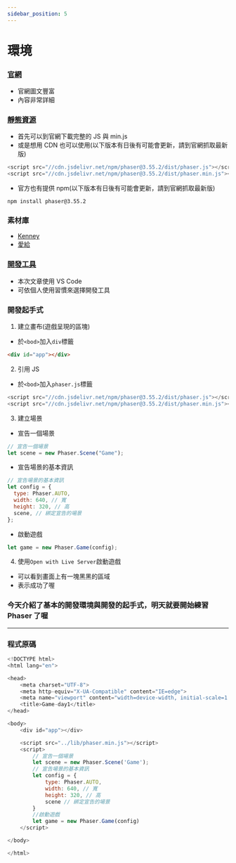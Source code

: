 ```yaml
---
sidebar_position: 5
---
```


# 環境
### [官網](https://phaser.io/)

- 官網圖文豐富
- 內容非常詳細

### [靜態資源](https://phaser.io/download/stable)

- 首先可以到官網下載完整的 JS 與 min.js
- 或是想用 CDN 也可以使用(以下版本有日後有可能會更新，請到官網抓取最新版)

```javascript
<script src="//cdn.jsdelivr.net/npm/phaser@3.55.2/dist/phaser.js"></script>
<script src="//cdn.jsdelivr.net/npm/phaser@3.55.2/dist/phaser.min.js"></script>
```

- 官方也有提供 npm(以下版本有日後有可能會更新，請到官網抓取最新版)

```
npm install phaser@3.55.2
```

### 素材庫

- [Kenney](https://www.kenney.nl/assets)
- [愛給](https://www.aigei.com/)

### [開發工具](https://code.visualstudio.com/)

- 本次文章使用 VS Code
- 可依個人使用習慣來選擇開發工具

### 開發起手式

1. 建立畫布(遊戲呈現的區塊)

- 於`<bod>`加入`div`標籤

```html
<div id="app"></div>
```

2. 引用 JS

- 於`<bod>`加入`phaser.js`標籤

```javascript
<script src="//cdn.jsdelivr.net/npm/phaser@3.55.2/dist/phaser.js"></script>
<script src="//cdn.jsdelivr.net/npm/phaser@3.55.2/dist/phaser.min.js"></script>
```

3. 建立場景

- 宣告一個場景

```javascript
// 宣告一個場景
let scene = new Phaser.Scene("Game");
```

- 宣告場景的基本資訊

```javascript
// 宣告場景的基本資訊
let config = {
  type: Phaser.AUTO,
  width: 640, // 寬
  height: 320, // 高
  scene, // 綁定宣告的場景
};
```

- 啟動遊戲

```javascript
let game = new Phaser.Game(config);
```

4. 使用`Open with Live Server`啟動遊戲

- 可以看到畫面上有一塊黑黑的區域
- 表示成功了喔

### 今天介紹了基本的開發環境與開發的起手式，明天就要開始練習 Phaser 了喔

---

### 程式原碼

```javascript
<!DOCTYPE html>
<html lang="en">

<head>
    <meta charset="UTF-8">
    <meta http-equiv="X-UA-Compatible" content="IE=edge">
    <meta name="viewport" content="width=device-width, initial-scale=1.0">
    <title>Game-day1</title>
</head>

<body>
    <div id="app"></div>

    <script src="../lib/phaser.min.js"></script>
    <script>
        // 宣告一個場景
        let scene = new Phaser.Scene('Game');
        // 宣告場景的基本資訊
        let config = {
            type: Phaser.AUTO,
            width: 640, // 寬
            height: 320, // 高
            scene // 綁定宣告的場景
        }
        //啟動遊戲
        let game = new Phaser.Game(config)
    </script>

</body>

</html>
```
